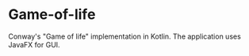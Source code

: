 # Game-of-life
Conway's "Game of life" implementation in Kotlin. The application uses JavaFX for GUI.
